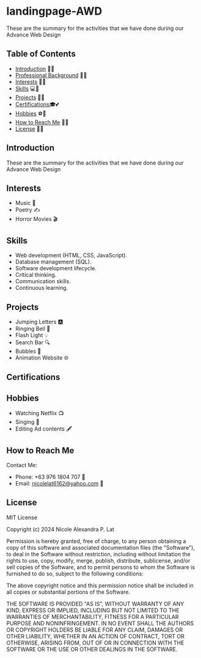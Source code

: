 # landingpage-AWD
These are the summary for the activities that we have done during our Advance Web Design

## Table of Contents

- [Introduction](#introduction) 👩‍💼
- [Professional Background](#professional-background) 💼💅
- [Interests](#interests) 🎀✨
- [Skills](#skills) 💻💖
- [Projects](#projects) 🚀🌸
- [Certifications](#certifications)🎓💕
- [Hobbies](#hobbies) ⚽🌺
- [How to Reach Me](#how-to-reach-me) 📧👛
- [License](#license) 📄💖

## Introduction

These are the summary for the activities that we have done during our Advance Web Design

## Interests
- Music 🎵
- Poetry ✍️
- Horror Movies 🎬

## Skills
- Web development (HTML, CSS, JavaScript).
- Database management (SQL).
- Software development lifecycle.
- Critical thinking.
- Communication skills.
- Continuous learning.
  
## Projects

- Jumping Letters 🅰️
- Ringing Bell 🔔
- Flash Light 💡
- Search Bar 🔍
- Bubbles 💬
- Animation Website 🌐
  
## Certifications

## Hobbies

- Watching Netflix 📺
- Singing 🎤
- Editing Ad contents 🖋️

## How to Reach Me

Contact Me:
- Phone: +63 976 1804 707 📱
- Email: nicolelat6162@yahoo.com 📧


## License

MIT License

Copyright (c) 2024 Nicole Alexandra P. Lat

Permission is hereby granted, free of charge, to any person obtaining a copy
of this software and associated documentation files (the "Software"), to deal
in the Software without restriction, including without limitation the rights
to use, copy, modify, merge, publish, distribute, sublicense, and/or sell
copies of the Software, and to permit persons to whom the Software is
furnished to do so, subject to the following conditions:

The above copyright notice and this permission notice shall be included in all
copies or substantial portions of the Software.

THE SOFTWARE IS PROVIDED "AS IS", WITHOUT WARRANTY OF ANY KIND, EXPRESS OR
IMPLIED, INCLUDING BUT NOT LIMITED TO THE WARRANTIES OF MERCHANTABILITY,
FITNESS FOR A PARTICULAR PURPOSE AND NONINFRINGEMENT. IN NO EVENT SHALL THE
AUTHORS OR COPYRIGHT HOLDERS BE LIABLE FOR ANY CLAIM, DAMAGES OR OTHER
LIABILITY, WHETHER IN AN ACTION OF CONTRACT, TORT OR OTHERWISE, ARISING FROM,
OUT OF OR IN CONNECTION WITH THE SOFTWARE OR THE USE OR OTHER DEALINGS IN THE
SOFTWARE.
